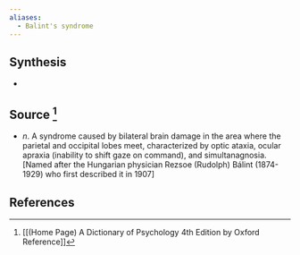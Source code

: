 ```yaml
---
aliases:
  - Balint's syndrome
---
```

## Synthesis
- 
## Source [^1]
- $n$. A syndrome caused by bilateral brain damage in the area where the parietal and occipital lobes meet, characterized by optic ataxia, ocular apraxia (inability to shift gaze on command), and simultanagnosia. \[Named after the Hungarian physician Rezsoe (Rudolph) Bálint (1874-1929) who first described it in 1907]
## References

[^1]: [[(Home Page) A Dictionary of Psychology 4th Edition by Oxford Reference]]